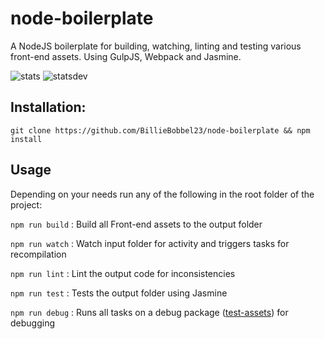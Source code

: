 # node-boilerplate

A NodeJS boilerplate for building, watching, linting and testing various front-end assets.
Using GulpJS, Webpack and Jasmine.

![stats](https://david-dm.org/BillieBobbel23/gulp-boilerplates/status.svg)
![statsdev](https://david-dm.org/BillieBobbel23/gulp-boilerplates/dev-status.svg)

## Installation:

``git clone https://github.com/BillieBobbel23/node-boilerplate && npm install``

## Usage
Depending on your needs run any of the following in the root folder of the project:

``npm run build`` :  Build all Front-end assets to the output folder

``npm run watch`` : Watch input folder for activity and triggers tasks for recompilation

``npm run lint`` : Lint the output code for inconsistencies

``npm run test`` : Tests the output folder using Jasmine

``npm run debug`` : Runs all tasks on a debug package ([test-assets](https://github.com/BillieBobbel23/test-assets)) for debugging
